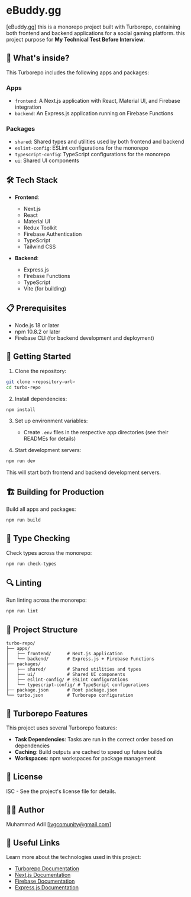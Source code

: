 # eBuddy.gg

[eBuddy.gg] this is a monorepo project built with Turborepo, containing both frontend and backend applications for a social gaming platform. this project purpose for **My Technical Test Before Interview**.

## 🚀 What's inside?

This Turborepo includes the following apps and packages:

### Apps

- `frontend`: A Next.js application with React, Material UI, and Firebase integration
- `backend`: An Express.js application running on Firebase Functions

### Packages

- `shared`: Shared types and utilities used by both frontend and backend
- `eslint-config`: ESLint configurations for the monorepo
- `typescript-config`: TypeScript configurations for the monorepo
- `ui`: Shared UI components

## 🛠️ Tech Stack

- **Frontend**:

  - Next.js
  - React
  - Material UI
  - Redux Toolkit
  - Firebase Authentication
  - TypeScript
  - Tailwind CSS

- **Backend**:
  - Express.js
  - Firebase Functions
  - TypeScript
  - Vite (for building)

## 📋 Prerequisites

- Node.js 18 or later
- npm 10.8.2 or later
- Firebase CLI (for backend development and deployment)

## 🏁 Getting Started

1. Clone the repository:

```bash
git clone <repository-url>
cd turbo-repo
```

2. Install dependencies:

```bash
npm install
```

3. Set up environment variables:

   - Create `.env` files in the respective app directories (see their READMEs for details)

4. Start development servers:

```bash
npm run dev
```

This will start both frontend and backend development servers.

## 🏗️ Building for Production

Build all apps and packages:

```bash
npm run build
```

## 🧪 Type Checking

Check types across the monorepo:

```bash
npm run check-types
```

## 🔍 Linting

Run linting across the monorepo:

```bash
npm run lint
```

## 📁 Project Structure

```
turbo-repo/
├── apps/
│   ├── frontend/      # Next.js application
│   └── backend/       # Express.js + Firebase Functions
├── packages/
│   ├── shared/        # Shared utilities and types
│   ├── ui/            # Shared UI components
│   ├── eslint-config/ # ESLint configurations
│   └── typescript-config/ # TypeScript configurations
├── package.json       # Root package.json
└── turbo.json         # Turborepo configuration
```

## 🔄 Turborepo Features

This project uses several Turborepo features:

- **Task Dependencies**: Tasks are run in the correct order based on dependencies
- **Caching**: Build outputs are cached to speed up future builds
- **Workspaces**: npm workspaces for package management

## 📝 License

ISC - See the project's license file for details.

## 👨‍💻 Author

Muhammad Adil [ivgcomunity@gmail.com]

## 🔗 Useful Links

Learn more about the technologies used in this project:

- [Turborepo Documentation](https://turborepo.com/docs)
- [Next.js Documentation](https://nextjs.org/docs)
- [Firebase Documentation](https://firebase.google.com/docs)
- [Express.js Documentation](https://expressjs.com)

